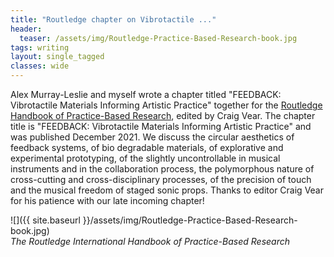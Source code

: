 ```yaml
---
title: "Routledge chapter on Vibrotactile ..."
header: 
  teaser: /assets/img/Routledge-Practice-Based-Research-book.jpg
tags: writing
layout: single_tagged
classes: wide
---
```



Alex Murray-Leslie and myself wrote a chapter titled "FEEDBACK: Vibrotactile Materials Informing Artistic Practice" together for the [Routledge Handbook of Practice-Based Research](https://www.routledge.com/The-Routledge-International-Handbook-of-Practice-Based-Research/Vear/p/book/9780367341435), edited by Craig Vear. The chapter title is "FEEDBACK: Vibrotactile Materials Informing Artistic Practice" and was published December 2021. We discuss the circular aesthetics of feedback systems, of bio degradable materials, of explorative and experimental prototyping, of the slightly uncontrollable in musical instruments and in the collaboration process, the polymorphous nature of cross-cutting and cross-disciplinary processes, of the precision of touch and the musical freedom of staged sonic props. Thanks to editor Craig Vear for his patience with our late incoming chapter!

![]({{ site.baseurl }}/assets/img/Routledge-Practice-Based-Research-book.jpg)  
*The Routledge International Handbook of Practice-Based Research*

